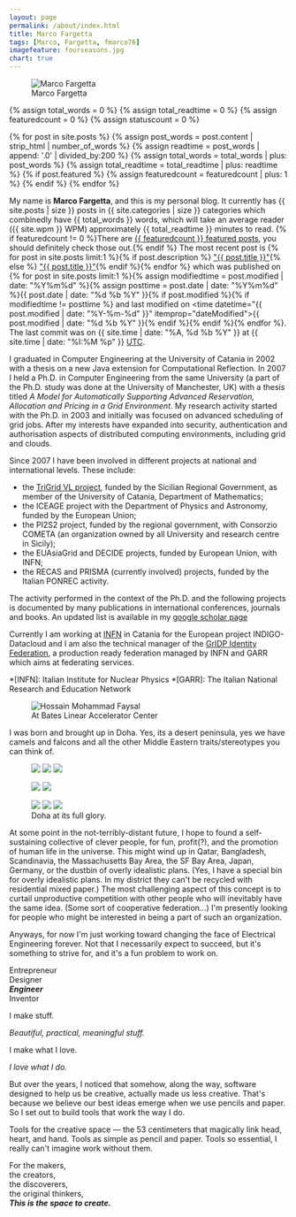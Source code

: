 ```yaml
---
layout: page
permalink: /about/index.html
title: Marco Fargetta 
tags: [Marco, Fargetta, fmarco76]
imagefeature: fourseasons.jpg
chart: true
---
```

<figure>
  <img src="{{ site.url }}/images/me_home_pc.jpg" alt="Marco Fargetta">
  <figcaption>Marco Fargetta</figcaption>
</figure>

{% assign total_words = 0 %}
{% assign total_readtime = 0 %}
{% assign featuredcount = 0 %}
{% assign statuscount = 0 %}

{% for post in site.posts %}
    {% assign post_words = post.content | strip_html | number_of_words %}
    {% assign readtime = post_words | append: '.0' | divided_by:200 %}
    {% assign total_words = total_words | plus: post_words %}
    {% assign total_readtime = total_readtime | plus: readtime %}
    {% if post.featured %}
    {% assign featuredcount = featuredcount | plus: 1 %}
    {% endif %}
{% endfor %}


My name is **Marco Fargetta**, and this is my personal blog. It currently has
{{ site.posts | size }} posts in {{ site.categories | size }} categories which
combinedly have {{ total_words }} words, which will take an average reader
({{ site.wpm }} WPM) approximately <span class="time">{{ total_readtime }}</span>
minutes to read. {% if featuredcount != 0 %}There are 
<a href="{{ site.url }}/featured">{{ featuredcount }} featured posts</a>,
you should definitely check those out.{% endif %} The most recent post is
{% for post in site.posts limit:1 %}{% if post.description %}
<a href="{{ site.url }}{{ post.url }}" title="{{ post.description }}">"{{ post.title }}"</a>{% else %}
<a href="{{ site.url }}{{ post.url }}" title="{{ post.description }}" title="Read more about {{ post.title }}">
"{{ post.title }}"</a>{% endif %}{% endfor %} which was published on {% for post in site.posts limit:1 %}{% assign modifiedtime = post.modified | date: "%Y%m%d" %}{% assign posttime = post.date | date: "%Y%m%d" %}<time datetime="{{ post.date | date_to_xmlschema }}" class="post-time">{{ post.date | date: "%d %b %Y" }}</time>{% if post.modified %}{% if modifiedtime != posttime %} and last modified on <time datetime="{{ post.modified | date: "%Y-%m-%d" }}" itemprop="dateModified">{{ post.modified | date: "%d %b %Y" }}</time>{% endif %}{% endif %}{% endfor %}. The last commit was on {{ site.time | date: "%A, %d %b %Y" }} at {{ site.time | date: "%I:%M %p" }} [UTC](http://en.wikipedia.org/wiki/Coordinated_Universal_Time "Temps Universel Coordonné").


I graduated in Computer Engineering at the University of Catania in 2002 with a thesis on a new
Java extension for Computational Reflection. In 2007 I held a Ph.D. in Computer Engineering from
the same University (a part of the Ph.D. study was done at the University of Manchester, UK) 
with a thesis titled *A Model for Automatically Supporting Advanced Reservation, Allocation and Pricing in a Grid Environment*.
My research activity started with the Ph.D. in 2003 and initially was focused on advanced scheduling of grid jobs. After my interests
have expanded into security, authentication and authorisation aspects of distributed computing environments, including grid and clouds.

Since 2007 I have been involved in different projects at national and international levels. These include:
- the  [TriGrid VL project](http://www.trigrid.it), funded by the Sicilian Regional Government, as member of the University of Catania, Department of Mathematics;
- the  ICEAGE project with the Department of Physics and Astronomy, funded by the European Union;
- the PI2S2 project, funded by the regional government, with Consorzio COMETA (an organization owned by all University and research centre in Sicily);
- the EUAsiaGrid and DECIDE projects, funded by European Union, with INFN;
- the RECAS and PRISMA (currently involved) projects, funded by the Italian PONREC activity.

The activity performed in the context of the Ph.D. and the following projects is documented by many publications in international conferences, journals and books.
An updated list is available in my [google scholar page](https://scholar.google.com/citations?user=NenMzJEAAAAJ&hl=en)

Currently I am working at [INFN](http://www.infn.it) in Catania for the European project
INDIGO-Datacloud and I am also the technical manager of the [GrIDP Identity Federation](http://gridp.garr.it),
a production ready federation managed by INFN and GARR which aims at federating services. 

*[INFN]: Italian Institute for Nuclear Physics
*[GARR]: The Italian National Research and Education Network

<figure>
	<img src="{{ site.url }}/images/Hossain-Mohd-Faysal.jpg" alt="Hossain Mohammad Faysal">
	<figcaption>At Bates Linear Accelerator Center</figcaption>
</figure>

I was born and brought up in Doha. Yes, its a desert peninsula, yes we have camels and falcons and all the other Middle Eastern traits/stereotypes you can think of.

<figure class="third">
	<a href="{{ site.url }}/images/about/1.jpg"><img src="{{ site.url }}/images/about/1-001.jpg"></a>
	<a href="{{ site.url }}/images/about/2.jpg"><img src="{{ site.url }}/images/about/2-001.jpg"></a>
	<a href="{{ site.url }}/images/about/3.jpg"><img src="{{ site.url }}/images/about/3-001.jpg"></a>
</figure>
<figure class="half">
	<a href="{{ site.url }}/images/about/4.jpg"><img src="{{ site.url }}/images/about/4-001.jpg"></a>
	<a href="{{ site.url }}/images/about/5.jpg"><img src="{{ site.url }}/images/about/5-001.jpg"></a>
</figure>
<figure class="third">
	<a href="{{ site.url }}/images/about/6.jpg"><img src="{{ site.url }}/images/about/6-001.jpg"></a>
	<a href="{{ site.url }}/images/about/7.jpg"><img src="{{ site.url }}/images/about/7-001.jpg"></a>
	<a href="{{ site.url }}/images/about/8.jpg"><img src="{{ site.url }}/images/about/8-001.jpg"></a>
	<figcaption>Doha at its full glory.</figcaption>
</figure>

At some point in the not-terribly-distant future, I hope to found a self-sustaining collective of clever people, for fun, profit(?), and the promotion of human life in the universe. This might wind up in Qatar, Bangladesh, Scandinavia, the Massachusetts Bay Area, the SF Bay Area, Japan, Germany, or the dustbin of overly idealistic plans. (Yes, I have a special bin for overly idealistic plans. In my district they can't be recycled with residential mixed paper.) The most challenging aspect of this concept is to curtail unproductive competition with other people who will inevitably have the same idea. (Some sort of cooperative federation...) I'm presently looking for people who might be interested in being a part of such an organization.

Anyways, for now I'm just working toward changing the face of Electrical Engineering forever. Not that I necessarily expect to succeed, but it's something to strive for, and it's a fun problem to work on.


Entrepreneur  
Designer  
***Engineer***  
Inventor  

I
make
stuff.


*Beautiful, practical, meaningful stuff.*


I make what I love.

*I love what I do.*


But over the years, I noticed that somehow, along the way, software designed to help us be creative, actually made us less creative. That's because we believe our best ideas emerge when we use pencils and paper.
So I set out to build tools that work the way I do.


Tools for the creative space — the 53 centimeters that magically link head, heart, and hand. Tools as simple as pencil and paper. Tools so essential, I  really can't imagine work without them.


For
the makers,  
the creators,  
the discoverers,  
the original thinkers,  
***This is the space to create.***
